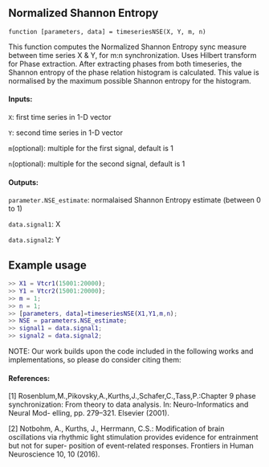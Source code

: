 ## Normalized Shannon Entropy

`function [parameters, data] = timeseriesNSE(X, Y, m, n)`

This function computes the Normalized Shannon Entropy sync measure between time series X & Y, for m:n synchronization. Uses Hilbert transform for Phase extraction. After extracting phases from both timeseries, the Shannon entropy of the phase relation histogram is calculated. This value is normalised by the maximum possible Shannon entropy for the histogram.


#### Inputs:

`X`: first time series in 1-D vector

`Y`: second time series in 1-D vector

`m`(optional): multiple for the first signal, default is 1

`n`(optional): multiple for the second signal, default is 1


#### Outputs:

`parameter.NSE_estimate`: normalaised Shannon Entropy estimate (between 0 to 1)

`data.signal1`: X

`data.signal2`: Y




## Example usage
```matlab
>> X1 = Vtcr1(15001:20000);
>> Y1 = Vtcr2(15001:20000);
>> m = 1;
>> n = 1;
>> [parameters, data]=timeseriesNSE(X1,Y1,m,n);
>> NSE = parameters.NSE_estimate;
>> signal1 = data.signal1;
>> signal2 = data.signal2;
```

NOTE: Our work builds upon the code included in the following works and
implementations, so please do consider citing them:

#### References:
[1] Rosenblum,M.,Pikovsky,A.,Kurths,J.,Schafer,C.,Tass,P.:Chapter 9 phase synchronization: From theory to data analysis. In: Neuro-Informatics and Neural Mod- elling, pp. 279–321. Elsevier (2001).

[2] Notbohm, A., Kurths, J., Herrmann, C.S.: Modification of brain oscillations via rhythmic light stimulation provides evidence for entrainment but not for super- position of event-related responses. Frontiers in Human Neuroscience 10, 10 (2016).
